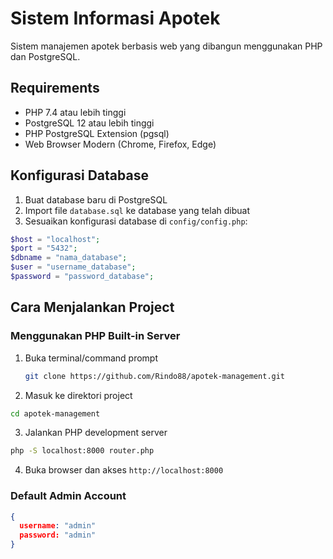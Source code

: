 # Sistem Informasi Apotek

Sistem manajemen apotek berbasis web yang dibangun menggunakan PHP dan PostgreSQL.

## Requirements

- PHP 7.4 atau lebih tinggi
- PostgreSQL 12 atau lebih tinggi
- PHP PostgreSQL Extension (pgsql)
- Web Browser Modern (Chrome, Firefox, Edge)

## Konfigurasi Database

1. Buat database baru di PostgreSQL
2. Import file `database.sql` ke database yang telah dibuat
3. Sesuaikan konfigurasi database di `config/config.php`:

```php
$host = "localhost";
$port = "5432";
$dbname = "nama_database";
$user = "username_database";
$password = "password_database";
```

## Cara Menjalankan Project

### Menggunakan PHP Built-in Server

1. Buka terminal/command prompt
   ```bash
   git clone https://github.com/Rindo88/apotek-management.git
   ```
3. Masuk ke direktori project

```bash
cd apotek-management
```

3. Jalankan PHP development server

```bash
php -S localhost:8000 router.php
```

4. Buka browser dan akses `http://localhost:8000`

### Default Admin Account

```json
{
  username: "admin"
  password: "admin"
}
```
